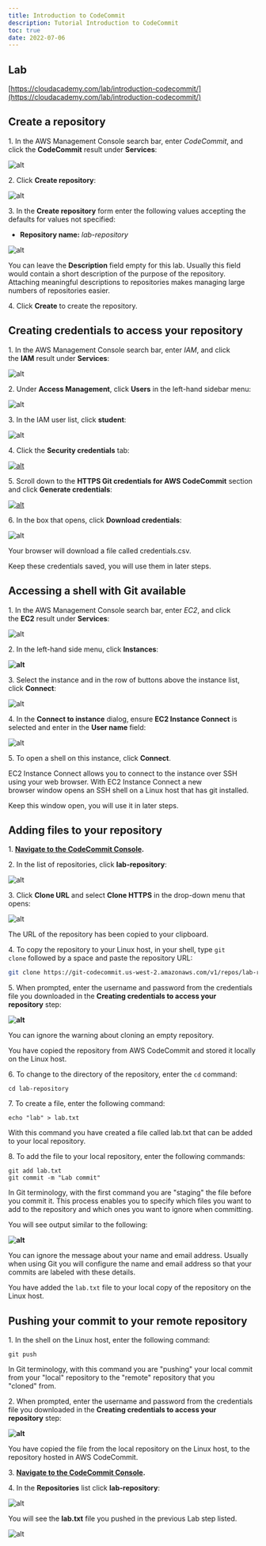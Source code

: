 ```yaml
---
title: Introduction to CodeCommit
description: Tutorial Introduction to CodeCommit
toc: true
date: 2022-07-06
---
```


## Lab
[https://cloudacademy.com/lab/introduction-codecommit/](https://cloudacademy.com/lab/introduction-codecommit/)


## Create a repository

1\. In the AWS Management Console search bar, enter _CodeCommit_, and click the **CodeCommit** result under **Services**:

![alt](https://assets.cloudacademy.com/bakery/media/uploads/blobid8-d6eda39e-5d7a-42f1-ba2a-9ff32adbe9b1.png)

2\. Click **Create repository**:

![alt](https://assets-stage.cloudacademy.com/bakery/media/uploads/content_engine/image-7bf4cd65-51d0-4c0e-a7d2-7e3bfc065eea.png)

3\. In the **Create repository** form enter the following values accepting the defaults for values not specified:

* **Repository name:** _lab-repository_

![alt](https://assets-stage.cloudacademy.com/bakery/media/uploads/blobid0-9888f6d9-4a8c-4026-9096-240ee81f6275.png)

You can leave the **Description** field empty for this lab. Usually this field would contain a short description of the purpose of the repository. Attaching meaningful descriptions to repositories makes managing large numbers of repositories easier.

4\. Click **Create** to create the repository.

## Creating credentials to access your repository

1. In the AWS Management Console search bar, enter _IAM_, and click the **IAM** result under **Services**:

![alt](https://assets.cloudacademy.com/bakery/media/uploads/blobid9-3fcae8c9-b895-431c-be7a-e07458a7c81e.png)

2\. Under **Access Management**, click **Users** in the left-hand sidebar menu:

![alt](https://assets-stage.cloudacademy.com/bakery/media/uploads/content_engine/image-c3071b07-262a-4ef6-bc9e-4dece2c76a74.png)

3\. In the IAM user list, click **student**:

![alt](https://assets-stage.cloudacademy.com/bakery/media/uploads/content_engine/image-65c97658-6123-414d-8cad-209aeb565aab.png)

4\. Click the **Security credentials** tab:

[![alt](https://assets-stage.cloudacademy.com/bakery/media/uploads/content_engine/image-197c67f0-5785-4d68-8eeb-d84658a0aae6.png)](https://console.aws.amazon.com/iam/home?region=us-west-2#/home)

5\. Scroll down to the **HTTPS Git credentials for AWS CodeCommit** section and click **Generate credentials**:

[![alt](https://assets-stage.cloudacademy.com/bakery/media/uploads/content_engine/image-953ff3aa-f6e4-455a-8d3b-dfba7dd83dca.png)](https://console.aws.amazon.com/iam/home?region=us-west-2#/home)

6\. In the box that opens, click **Download credentials**:

![alt](https://assets-stage.cloudacademy.com/bakery/media/uploads/content_engine/image-adbc3a7d-afeb-47a3-8fd9-8a8068b5bf83.png)

Your browser will download a file called credentials.csv.

Keep these credentials saved, you will use them in later steps.

## Accessing a shell with Git available

1. In the AWS Management Console search bar, enter _EC2_, and click the **EC2** result under **Services**:

![alt](https://assets.cloudacademy.com/bakery/media/uploads/blobid1-e2ff9b44-657e-4d4d-aff2-74567f20187f.png)

2\. In the left-hand side menu, click **Instances**:

****![alt](https://assets-stage.cloudacademy.com/bakery/media/uploads/blobid1-6b05c0d3-f28b-4f96-ba74-f784cc0e2626.png)****

3\. Select the instance and in the row of buttons above the instance list, click **Connect**:

![alt](https://assets.cloudacademy.com/bakery/media/uploads/content_engine/image-4c15bdaf-7ec0-4fe9-81a8-ab9a3483e32d.png)

4\. In the **Connect to instance** dialog, ensure **EC2 Instance Connect** is selected and enter in the **User name** field:

![alt](https://assets.cloudacademy.com/bakery/media/uploads/content_engine/image-bb014d99-7672-4ace-a009-12863be0eb26.png)

5\. To open a shell on this instance, click **Connect**.

EC2 Instance Connect allows you to connect to the instance over SSH using your web browser. With EC2 Instance Connect a new browser window opens an SSH shell on a Linux host that has git installed.

Keep this window open, you will use it in later steps.

## Adding files to your repository

1. **[Navigate to the CodeCommit Console](https://us-west-2.console.aws.amazon.com/codesuite/codecommit/home?region=us-west-2#).**

2\. In the list of repositories, click **lab-repository**:

![alt](https://assets-stage.cloudacademy.com/bakery/media/uploads/content_engine/image-55b0588f-4c7d-4487-a140-c4a4892fb0b4.png)

3\. Click **Clone URL** and select **Clone HTTPS** in the drop-down menu that opens:

![alt](https://assets-stage.cloudacademy.com/bakery/media/uploads/content_engine/image-81375aed-ab37-4800-8636-e99a0a392d6a.png)

The URL of the repository has been copied to your clipboard.

4\. To copy the repository to your Linux host, in your shell, type `git clone` followed by a space and paste the repository URL: 

```sh
git clone https://git-codecommit.us-west-2.amazonaws.com/v1/repos/lab-repository
```

5\. When prompted, enter the username and password from the credentials file you downloaded in the **Creating credentials to access your repository** step:

****![alt](https://lh3.googleusercontent.com/9eEBVdyCjpcociiU9Y0RsR9Z_PjQD6yg5ohHrg0jotejGL86VC6WOsweyNp-2zrodQLnWsY04MvtVfqyNWC7DZupN7VEv3EbUK4h7jUX5mPTOoa5OYLfbKe0874T1SWielKHL1g0)****

You can ignore the warning about cloning an empty repository.

You have copied the repository from AWS CodeCommit and stored it locally on the Linux host.

6\. To change to the directory of the repository, enter the `cd` command:


```
cd lab-repository
```

7\. To create a file, enter the following command:

```
echo "lab" > lab.txt
```

With this command you have created a file called lab.txt that can be added to your local repository.

8. To add the file to your local repository, enter the following commands:

```
git add lab.txt
git commit -m "Lab commit"
```

In Git terminology, with the first command you are "staging" the file before you commit it. This process enables you to specify which files you want to add to the repository and which ones you want to ignore when committing.

You will see output similar to the following:

****![alt](https://lh4.googleusercontent.com/lGqymmh8MeAVku-0Cntb6jzs_2Xku8kM6km5GCkYmHHhTp6uDzmWLCCV4xnRyutTDRKPc8Y4neCdTC5iwHMK5A0Uurnh6UN97JCc8D7iBF8u7cgxq_3BAW1miqlypZkrW1mTVwkC)****

You can ignore the message about your name and email address. Usually when using Git you will configure the name and email address so that your commits are labeled with these details.

You have added the `lab.txt` file to your local copy of the repository on the Linux host.

## Pushing your commit to your remote repository

1\. In the shell on the Linux host, enter the following command:

```
git push
```

In Git terminology, with this command you are "pushing" your local commit from your "local" repository to the "remote" repository that you "cloned" from.

2\. When prompted, enter the username and password from the credentials file you downloaded in the **Creating credentials to access your repository** step:

****![alt](https://lh6.googleusercontent.com/UYGyBnynHu66kEeCDL47G1he_n1A6DyvZsY75Rfeg4aShqlO1a5I1HMlP3xCp74nRZjrhXsR0Fpnre2nQTNY3H2kgXyQ9Ao51pkLUfZynAWkVlDs8RmsAVhlVpGWEmR6Ix8DEuui)****

You have copied the file from the local repository on the Linux host, to the repository hosted in AWS CodeCommit.

3. **[Navigate to the CodeCommit Console](https://us-west-2.console.aws.amazon.com/codesuite/codecommit/home?region=us-west-2).**

4\. In the **Repositories** list click **lab-repository**:

![alt](https://assets-stage.cloudacademy.com/bakery/media/uploads/content_engine/image-55b0588f-4c7d-4487-a140-c4a4892fb0b4.png)

You will see the **lab.txt** file you pushed in the previous Lab step listed.

![alt](https://assets-stage.cloudacademy.com/bakery/media/uploads/content_engine/image-03c172f9-0828-437c-b0fc-6e351b7aa081.png)
